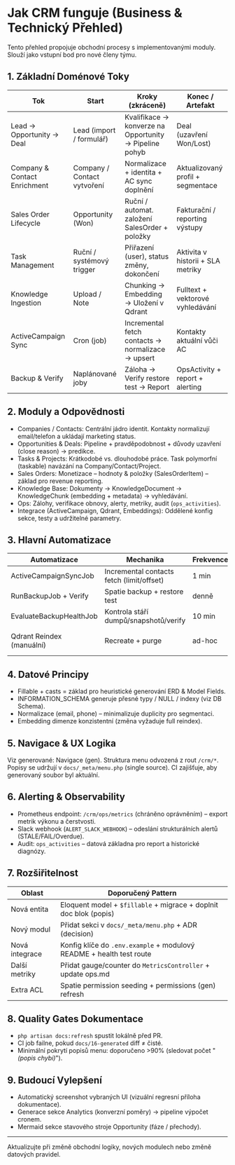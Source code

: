 # Jak CRM funguje (Business & Technický Přehled)

Tento přehled propojuje obchodní procesy s implementovanými moduly. Slouží jako vstupní bod pro nové členy týmu.

## 1. Základní Doménové Toky

| Tok | Start | Kroky (zkráceně) | Konec / Artefakt |
|-----|-------|------------------|------------------|
| Lead → Opportunity → Deal | Lead (import / formulář) | Kvalifikace → konverze na Opportunity → Pipeline pohyb | Deal (uzavření Won/Lost) |
| Company & Contact Enrichment | Company / Contact vytvoření | Normalizace + identita + AC sync doplnění | Aktualizovaný profil + segmentace |
| Sales Order Lifecycle | Opportunity (Won) | Ruční / automat. založení SalesOrder + položky | Fakturační / reporting výstupy |
| Task Management | Ruční / systémový trigger | Přiřazení (user), status změny, dokončení | Aktivita v historii + SLA metriky |
| Knowledge Ingestion | Upload / Note | Chunking → Embedding → Uložení v Qdrant | Fulltext + vektorové vyhledávání |
| ActiveCampaign Sync | Cron (job) | Incremental fetch contacts → normalizace → upsert | Kontakty aktuální vůči AC |
| Backup & Verify | Naplánované joby | Záloha → Verify restore test → Report | OpsActivity + report + alerting |

## 2. Moduly a Odpovědnosti
- Companies / Contacts: Centrální jádro identit. Kontakty normalizují email/telefon a ukládají marketing status.
- Opportunities & Deals: Pipeline + pravděpodobnost + důvody uzavření (close reason) → predikce.
- Tasks & Projects: Krátkodobé vs. dlouhodobé práce. Task polymorfní (taskable) navázání na Company/Contact/Project.
- Sales Orders: Monetizace – hodnoty & položky (SalesOrderItem) – základ pro revenue reporting.
- Knowledge Base: Dokumenty → KnowledgeDocument → KnowledgeChunk (embedding + metadata) → vyhledávání.
- Ops: Zálohy, verifikace obnovy, alerty, metriky, audit (`ops_activities`).
- Integrace (ActiveCampaign, Qdrant, Embeddings): Oddělené konfig sekce, testy a udržitelné parametry.

## 3. Hlavní Automatizace
| Automatizace | Mechanika | Frekvence | Výsledek |
|--------------|----------|-----------|----------|
| ActiveCampaignSyncJob | Incremental contacts fetch (limit/offset) | 1 min | Aktualizace kontaktů |
| RunBackupJob + Verify | Spatie backup + restore test | denně | Validovaný dump |
| EvaluateBackupHealthJob | Kontrola stáří dumpů/snapshotů/verify | 10 min | Alert / Slack zpráva |
| Qdrant Reindex (manuální) | Recreate + purge | ad-hoc | Konsistentní vektorový index |

## 4. Datové Principy
- Fillable + casts = základ pro heuristické generování ERD & Model Fields.
- INFORMATION_SCHEMA generuje přesné typy / NULL / indexy (viz DB Schema).
- Normalizace (email, phone) – minimalizuje duplicity pro segmentaci.
- Embedding dimenze konzistentní (změna vyžaduje full reindex).

## 5. Navigace & UX Logika
Viz generované: Navigace (gen). Struktura menu odvozená z rout `/crm/*`. Popisy se udržují v `docs/_meta/menu.php` (single source). CI zajišťuje, aby generovaný soubor byl aktuální.

## 6. Alerting & Observability
- Prometheus endpoint: `/crm/ops/metrics` (chráněno oprávněním) – export metrik výkonu a čerstvosti.
- Slack webhook (`ALERT_SLACK_WEBHOOK`) – odeslání strukturálních alertů (STALE/FAIL/Overdue).
- Audit: `ops_activities` – datová základna pro report a historické diagnózy.

## 7. Rozšiřitelnost
| Oblast | Doporučený Pattern |
|--------|--------------------|
| Nová entita | Eloquent model + `$fillable` + migrace + doplnit doc blok (popis) |
| Nový modul | Přidat sekci v `docs/_meta/menu.php` + ADR (decision) |
| Nová integrace | Konfig klíče do `.env.example` + modulový README + health test route |
| Další metriky | Přidat gauge/counter do `MetricsController` + update ops.md |
| Extra ACL | Spatie permission seeding + permissions (gen) refresh |

## 8. Quality Gates Dokumentace
- `php artisan docs:refresh` spustit lokálně před PR.
- CI job failne, pokud `docs/16-generated` diff ≠ čisté.
- Minimální pokrytí popisů menu: doporučeno >90% (sledovat počet "_(popis chybí)_").

## 9. Budoucí Vylepšení
- Automatický screenshot vybraných UI (vizuální regresní příloha dokumentace).
- Generace sekce Analytics (konverzní poměry) → pipeline výpočet cronem.
- Mermaid sekce stavového stroje Opportunity (fáze / přechody).

---
Aktualizujte při změně obchodní logiky, nových modulech nebo změně datových pravidel.
